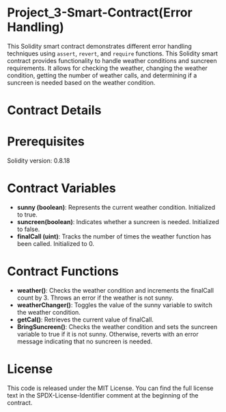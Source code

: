 # Project_3-Smart-Contract(Error Handling)
This Solidity smart contract demonstrates different error handling techniques using `assert`, `revert`, and `require` functions. This Solidity smart contract provides functionality to handle weather conditions and suncreen requirements. It allows for checking the weather, changing the weather condition, getting the number of weather calls, and determining if a suncreen is needed based on the weather condition.

# Contract Details
# Prerequisites
Solidity version: 0.8.18

# Contract Variables
- **sunny (boolean)**: Represents the current weather condition. Initialized to true.
- **suncreen(boolean)**: Indicates whether a suncreen is needed. Initialized to false.
- **finalCall (uint)**: Tracks the number of times the weather function has been called. Initialized to 0.

# Contract Functions
- **weather()**: Checks the weather condition and increments the finalCall count by 3. Throws an error if the weather is not sunny.
- **weatherChanger()**: Toggles the value of the sunny variable to switch the weather condition.
- **getCal()**: Retrieves the current value of finalCall.
- **BringSuncreen()**: Checks the weather condition and sets the suncreen variable to true if it is not sunny. Otherwise, reverts with an error message indicating that no suncreen is needed.

# License
This code is released under the MIT License. You can find the full license text in the SPDX-License-Identifier comment at the beginning of the contract.
